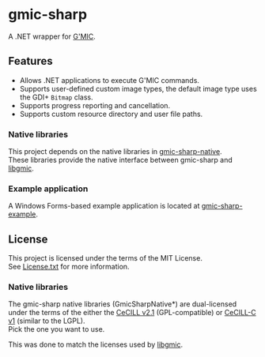 # gmic-sharp

A .NET wrapper for [G'MIC](https://gmic.eu/).

## Features

* Allows .NET applications to execute G'MIC commands.
* Supports user-defined custom image types, the default image type uses the GDI+ `Bitmap` class. 
* Supports progress reporting and cancellation.
* Supports custom resource directory and user file paths.

### Native libraries

This project depends on the native libraries in [gmic-sharp-native](https://github.com/0xC0000054/gmic-sharp-native).   
These libraries provide the native interface between gmic-sharp and [libgmic](https://github.com/dtschump/gmic).

### Example application

A Windows Forms-based example application is located at [gmic-sharp-example](https://github.com/0xC0000054/gmic-sharp-example).

## License

This project is licensed under the terms of the MIT License.   
See [License.txt](License.txt) for more information.

### Native libraries

The gmic-sharp native libraries (GmicSharpNative*) are dual-licensed under the terms of the either the [CeCILL v2.1](https://cecill.info/licences/Licence_CeCILL_V2.1-en.html) (GPL-compatible) or [CeCILL-C v1](https://cecill.info/licences/Licence_CeCILL-C_V1-en.html) (similar to the LGPL).  
Pick the one you want to use.

This was done to match the licenses used by [libgmic](https://github.com/dtschump/gmic).
